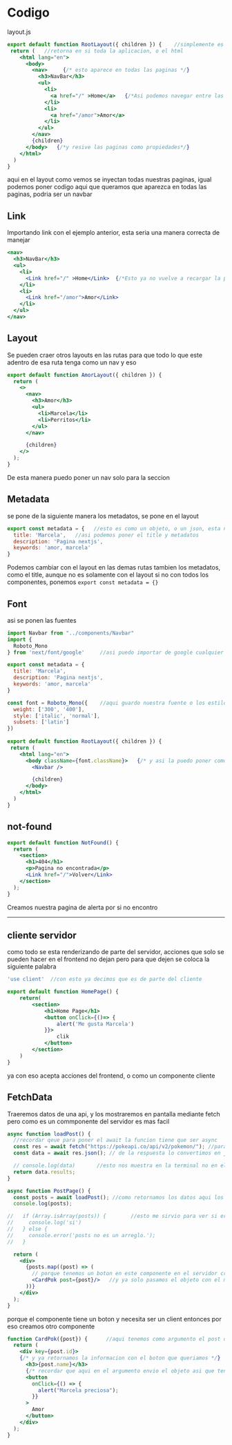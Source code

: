 # Codigo 
layout.js
```jsx
export default function RootLayout({ children }) {    //simplemente es una funcion 
 return (   //retorna en si toda la aplicacion, o el html
    <html lang="en">
      <body>
        <nav>     {/* esto aparece en todas las paginas */}
          <h3>NavBar</h3>
          <ul>
            <li>
              <a href="/" >Home</a>   {/*Asi podemos navegar entre las paginas pero esto carga toda la pagina desde sero */}
            </li>
            <li>
              <a href="/amor">Amor</a>
            </li>
          </ul>
        </nav>
        {children}
      </body>   {/*y resive las paginas como propiedades*/}
    </html>
  )
}
```
aqui en el layout como vemos se inyectan todas nuestras paginas, igual podemos poner codigo aqui que queramos que aparezca en todas las paginas, podria ser un navbar

## Link
Importando link con el ejemplo anterior, esta seria una manera correcta de manejar

```jsx
<nav>     
  <h3>NavBar</h3>
  <ul>
    <li>
      <Link href="/" >Home</Link>  {/*Esto ya no vuelve a recargar la pagina*/}
    </li>
    <li>
      <Link href="/amor">Amor</Link>
    </li>
  </ul>
</nav>
```

## Layout
Se pueden craer otros layouts en las rutas para que todo lo que este adentro de esa ruta tenga como un nav y eso
```jsx
export default function AmorLayout({ children }) {
  return (
    <>
      <nav>
        <h3>Amor</h3>
        <ul>
          <li>Marcela</li>
          <li>Perritos</li>
        </ul>
      </nav>

      {children}
    </>
  );
}
```
De esta manera puedo poner un nav solo para la seccion

## Metadata
se pone de la siguiente manera los metadatos, se pone en el layout
```jsx
export const metadata = {   //esto es como un objeto, o un json, esta nos sirve para los metadatos de nuestra pagina
  title: 'Marcela',   //asi podemos poner el title y metadatos
  description: 'Pagina nextjs',
  keywords: 'amor, marcela'
}
``` 

Podemos cambiar con el layout en las demas rutas tambien los metadatos, como el title, aunque no es solamente con el layout si no con todos los componentes, ponemos `export const metadata = {}` 

## Font
asi se ponen las fuentes
```jsx
import Navbar from "../components/Navbar"
import {
  Roboto_Mono
} from 'next/font/google'     //asi puedo importar de google cualquier fuente

export const metadata = {   
  title: 'Marcela',   
  description: 'Pagina nextjs',
  keywords: 'amor, marcela'
}

const font = Roboto_Mono({    //aqui guardo nuestra fuente o los estilos de nuestra fuente en alguna constante
  weight: ['300', '400'],
  style: ['italic', 'normal'],
  subsets: ['latin']
})
 
export default function RootLayout({ children }) {    
 return (   
    <html lang="en">
      <body className={font.className}>   {/* y asi la puedo poner como una clase, por eso .className */}
        <Navbar />

        {children}
      </body>   
    </html>
  )
}
```

## not-found
```jsx
export default function NotFound() {
  return (
    <section>
      <h1>404</h1>
      <p>Pagina no encontrada</p>
      <Link href="/">Volver</Link>
    </section>
  );
}
```
Creamos nuestra pagina de alerta por si no encontro 

---

## cliente servidor
como todo se esta renderizando de parte del servidor, acciones que solo se pueden hacer en el frontend no dejan pero para que dejen se coloca la siguiente palabra
```jsx
'use client'  //con esto ya decimos que es de parte del cliente

export default function HomePage() {
    return(
        <section>
            <h1>Home Page</h1>
            <button onClick={()=> {
                alert('Me gusta Marcela')
            }}>
                clik
            </button>
        </section>
    )
}
```
ya con eso acepta acciones del frontend, o como un componente cliente

## FetchData    
Traeremos datos de una api, y los mostraremos en pantalla mediante fetch pero como es un commponente del servidor es mas facil
```jsx
async function loadPost() {
  //recordar qeue para poner el await la funcion tiene que ser async
  const res = await fetch("https://pokeapi.co/api/v2/pokemon/"); //para hacer una peticion se usa fetch, esto me dio una respuesta
  const data = await res.json(); // de la respuesta lo convertimos en json y lo guardamos en otra variable

  // console.log(data)       //esto nos muestra en la terminal no en el navegador recuerden que esto es un componente del servidor
  return data.results;
}

async function PostPage() {
  const posts = await loadPost(); //como retornamos los datos aqui los guardamos en post
  console.log(posts);

//   if (Array.isArray(posts)) {        //esto me sirvio para ver si era un arreglo
//     console.log('si')
//   } else {
//     console.error('posts no es un arreglo.');
//   }

  return (
    <div>
      {posts.map((post) => (
        // porque tenemos un boton en este componente en el servidor creamos un componente cliente
        <CardPok post={post}/>   //y ya solo pasamos el objeto con el map
      ))}
    </div>
  );
}
```
porque el componente tiene un boton y necesita ser un client entonces por eso creamos otro componente
```jsx
function CardPok({post}) {      //aqui tenemos como argumento el post que me envian un objeto
  return (
    <div key={post.id}>     
    {/* y ya retornamos la informacion con el boton que queriamos */}
      <h3>{post.name}</h3>
      {/* recordar que aqui en el argumento envio el objeto asi que tendra el .name */}
      <button
        onClick={() => {
          alert("Marcela preciosa");
        }}
      >
        Amor
      </button>
    </div>
  );
}
```